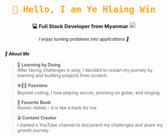 <h1 align="center">
  <samp style="color:orange">👋 Hello, I am <b>Ye Hlaing Win</b></samp>
</h1>
<h3 align="center">💻 Full Stack Developer from Myanmar <img width="20" height="20" alt="image" src="https://github.com/user-attachments/assets/f6cacc68-6712-4aea-8779-b60c33632d7b" /></h3>


<p align="center">
  <i>I enjoy turning problems into applications 🚀</i>
</p>


## 
<h4><i> 🙋 About Me </i></h4> 

> 🚀 **Learning by Doing**  
After facing challenges in poly, I decided to restart my journey by learning and building projects from scratch.  

> ⚽🎸🎤 **Passions**  
Beyond coding, I love playing soccer, jamming on guitar, and singing.  

> 📙 **Favorite Book**  
*Atomic Habits* – it is like a bank for me.  

> 🎬 **Content Creator**  
I started a YouTube channel to document my challenges and share my growth journey.  
